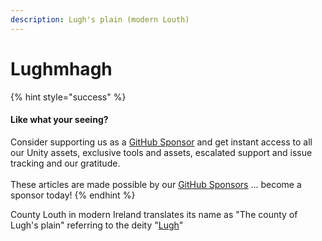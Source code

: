 ```yaml
---
description: Lugh's plain (modern Louth)
---
```


# Lughmhagh

{% hint style="success" %}
#### Like what your seeing?

Consider supporting us as a [GitHub Sponsor](../../../../company/become-a-sponsor.md) and get instant access to all our Unity assets, exclusive tools and assets, escalated support and issue tracking and our gratitude.\
\
These articles are made possible by our [GitHub Sponsors](https://github.com/sponsors/heathen-engineering) ... become a sponsor today!
{% endhint %}

County Louth in modern Ireland translates its name as "The county of Lugh's plain" referring to the deity "[Lugh](../../research/links/lugh/)"
